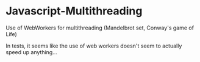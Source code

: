 Javascript-Multithreading
=========================

Use of WebWorkers for multithreading (Mandelbrot set, Conway's game of Life)

In tests, it seems like the use of web workers doesn't seem to actually speed up anything...
